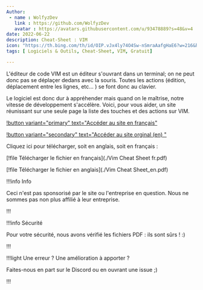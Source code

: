 ```yaml
---
Author: 
 - name : WolfyzDev
   link : https://github.com/WolfyzDev
   avatar : https://avatars.githubusercontent.com/u/93478889?s=48&v=4
date: 2022-06-22
description: Cheat-Sheet : VIM
icon: "https://th.bing.com/th/id/OIP.vJx4ly74O4Sw-nSmraAafgHaE6?w=216&h=180&c=7&r=0&o=5&dpr=1.38&pid=1.7"
tags: [ Logiciels & Outils, Cheat-Sheet, VIM, Gratuit]

---
```


L'éditeur de code VIM est un éditeur s'ouvrant dans un terminal; on ne peut donc pas se déplaçer dedans avec la souris. 
Toutes les actions (édition, déplacement entre les lignes, etc... ) se font donc au clavier. 

Le logiciel est donc dur à appréhender mais quand on le maîtrise, notre vitesse de développement s'accélère. 
Voici, pour vous aider, un site réunissant sur une seule page la liste des touches et des actions sur VIM. 

[!button variant="primary" text="Accéder au site en français"](https://vim.rtorr.com/lang/fr_fr)

[!button variant="secondary" text="Accéder au site orginal (en) "](https://vim.rtorr.com/)

Cliquez ici pour télécharger, soit en anglais, soit en français : 

[!file Télécharger le fichier en français](./Vim Cheat Sheet fr.pdf)

[!file Télécharger le fichier en anglais](./Vim Cheat Sheet_en.pdf)

!!!info Info

Ceci n'est pas sponsorisé par le site ou l'entreprise en question. Nous ne sommes pas non plus affilié à leur entreprise.

!!!

!!!info Sécurité

Pour votre sécurité, nous avons vérifié les fichiers PDF : ils sont sûrs ! :)

!!!

!!!light Une erreur ? Une amélioration à apporter ?

Faites-nous en part sur le Discord ou en ouvrant une issue ;)

!!!
